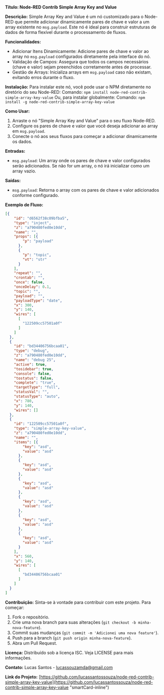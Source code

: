 **Título: Node-RED Contrib Simple Array Key and Value**

**Descrição:**
Simple Array Key and Value é um nó customizado para o Node-RED que permite adicionar dinamicamente pares de chave e valor a um array existente no `msg.payload`. Este nó é ideal para construir estruturas de dados de forma flexível durante o processamento de fluxos.

**Funcionalidades:**

- Adicionar Itens Dinamicamente: Adicione pares de chave e valor ao array no `msg.payload` configurados diretamente pela interface do nó.
- Validação de Campos: Assegura que todos os campos necessários (chave e valor) sejam preenchidos corretamente antes de processar.
- Gestão de Arrays: Inicializa arrays em `msg.payload` caso não existam, evitando erros durante o fluxo.

**Instalação:**
Para instalar este nó, você pode usar o NPM diretamente no diretório do seu Node-RED:
Comando: `npm install node-red-contrib-simple-array-key-value`
Ou, para instalar globalmente:
Comando: `npm install -g node-red-contrib-simple-array-key-value`

**Como Usar:**

1. Arraste o nó "Simple Array Key and Value" para o seu fluxo Node-RED.
2. Configure os pares de chave e valor que você deseja adicionar ao array em `msg.payload`.
3. Conecte o nó aos seus fluxos para começar a adicionar dinamicamente os dados.

**Entradas:**

- `msg.payload`: Um array onde os pares de chave e valor configurados serão adicionados. Se não for um array, o nó irá inicializar como um array vazio.

**Saídas:**

- `msg.payload`: Retorna o array com os pares de chave e valor adicionados conforme configurado.

**Exemplo de Fluxo:**

```json
[{
    "id": "d6562f38c09bfba5",
    "type": "inject",
    "z": "a790480fed0e10dd",
    "name": "",
    "props": [{
        "p": "payload"
      },
      {
        "p": "topic",
        "vt": "str"
      }
    ],
    "repeat": "",
    "crontab": "",
    "once": false,
    "onceDelay": 0.1,
    "topic": "",
    "payload": "",
    "payloadType": "date",
    "x": 300,
    "y": 140,
    "wires": [
      [
        "122509cc57501a0f"
      ]
    ]
  },
  {
    "id": "bd34406756bcaa01",
    "type": "debug",
    "z": "a790480fed0e10dd",
    "name": "debug 25",
    "active": true,
    "tosidebar": true,
    "console": false,
    "tostatus": false,
    "complete": "true",
    "targetType": "full",
    "statusVal": "",
    "statusType": "auto",
    "x": 780,
    "y": 140,
    "wires": []
  },
  {
    "id": "122509cc57501a0f",
    "type": "simple-array-key-value",
    "z": "a790480fed0e10dd",
    "name": "",
    "items": [{
        "key": "asd",
        "value": "asd"
      },
      {
        "key": "asd",
        "value": "asd"
      },
      {
        "key": "asd",
        "value": "asd"
      },
      {
        "key": "asd",
        "value": "asd"
      },
      {
        "key": "asd",
        "value": "asd"
      },
      {
        "key": "asd",
        "value": "asd"
      }
    ],
    "x": 560,
    "y": 140,
    "wires": [
      [
        "bd34406756bcaa01"
      ]
    ]
  }
]
```

**Contribuição:**
Sinta-se à vontade para contribuir com este projeto. Para começar:

1. Fork o repositório.
2. Crie uma nova branch para suas alterações (`git checkout -b minha-nova-feature`).
3. Commit suas mudanças (`git commit -m 'Adicionei uma nova feature'`).
4. Push para a branch (`git push origin minha-nova-feature`).
5. Abra um Pull Request.

**Licença:**
Distribuído sob a licença ISC. Veja LICENSE para mais informações.

**Contato:**
Lucas Santos - [lucassouzamda@gmail.com](mailto:lucassouzamda@gmail.com "‌Node-RED Contrib Simple Array Key and Value")

**Link do Projeto:**
[https://github.com/lucassantossouza/node-red-contrib-simple-array-key-value](https://github.com/lucassantossouza/node-red-contrib-simple-array-key-value "smartCard-inline")